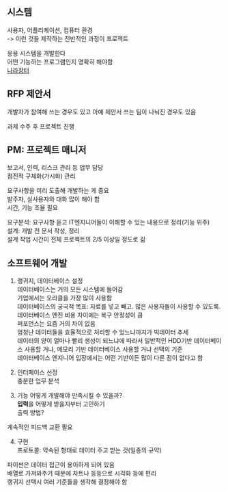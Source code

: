 ## 시스템  
사용자, 어플리케이션, 컴퓨터 환경  
-> 이런 것들 제작하는 전반적인 과정이 프로젝트
  
응용 시스템을 개발한다  
어떤 기능하는 프로그램인지 명확히 해야함  
[나라장터](http://www.g2b.go.kr/index.jsp)  
  
## RFP 제안서  
개발자가 참여해 쓰는 경우도 있고 아예 제안서 쓰는 팀이 나눠진 경우도 있음  
  
과제 수주 후 프로젝트 진행  
  
## PM: 프로젝트 매니저  
보고서, 인력, 리스크 관리 등 업무 담당  
점진적 구체화(가시화) 관리  
  
요구사항을 미리 도출해 개발하는 게 중요  
발주자, 실사용자와 대화 많이 해야 함  
시간, 기능 조율 필요  
  
요구분석: 요구사항 듣고 IT엔지니어들이 이해할 수 있는 내용으로 정리(기능 위주)  
설계: 개발 전 문서 작성, 정리  
설계 작업 시간이 전체 프로젝트의 2/5 이상일 정도로 긺  
  
## 소프트웨어 개발  
  
1. 랭귀지, 데이터베이스 설정  
데이터베이스는 거의 모든 시스템에 들어감  
기업에서는 오라클을 가장 많이 사용함  
데이터베이스의 궁극적 목표: 자료를 넣고 빼고. 많은 사용자들이 사용할 수 있도록.  
데이터베이스 엔진 비용 차이에는 복구 안정성이 큼  
퍼포먼스는 요즘 거의 차이 없음  
엄청난 데이터들을 효율적으로 처리할 수 있느냐까지가 빅데이터 추세  
데이터의 양이 얼마나 빨리 생성이 되느냐에 따라서 일반적인 HDD기반 데이터베이스 사용할 거냐, 메모리 기반 데이터베이스 사용할 거냐 선택의 기준  
데이터베이스 엔지니어 입장에서는 어떤 기반이든 많이 다른 점이 없다고 함  
  
2. 인터페이스 선정  
충분한 업무 분석  
  
3. 기능
어떻게 개발해야 만족시킬 수 있을까?  
**입력**을 어떻게 받을지부터 고민하기  
출력 방법?  
  
계속적인 피드백 교환 필요  
  
4. 구현  
프로토콜: 약속된 형태로 데이터 주고 받는 것(일종의 규약)  
  
파이썬은 데이터 접근이 용이하게 되어 있음  
배열로 가져와주기 때문에 차트나 등등으로 시각화 등에 편리  
랭귀지 선택시 여러 기준들을 생각해 결정해야 함  
